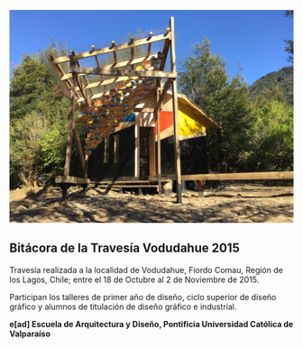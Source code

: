 ![Cubícula Cardinal](img/obra/IMG_8750.JPG)

## Bitácora de la Travesía Vodudahue 2015

Travesía realizada a la localidad de Vodudahue, Fiordo Comau, Región de los Lagos, Chile; entre el 18 de Octubre al 2 de Noviembre de 2015.

Participan los talleres de primer año de diseño, ciclo superior de diseño gráfico y alumnos de titulación de diseño gráfico e industrial.

**e[ad] Escuela de Arquitectura y Diseño, Pontificia Universidad Católica de Valparaíso**